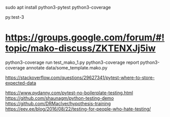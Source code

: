 sudo apt install python3-pytest python3-coverage

py.test-3


# https://groups.google.com/forum/#!topic/mako-discuss/ZKTENXJj5iw
python3-coverage run test_mako_1.py 
python3-coverage report
python3-coverage annotate data/some_template.mako.py



https://stackoverflow.com/questions/29627341/pytest-where-to-store-expected-data

https://www.pydanny.com/pytest-no-boilerplate-testing.html
https://github.com/shaunagm/python-testing-demo
https://github.com/DRMacIver/hypothesis-training
https://eev.ee/blog/2016/08/22/testing-for-people-who-hate-testing/
